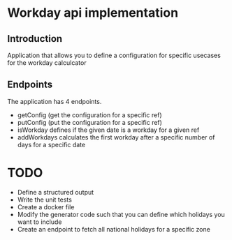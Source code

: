 # Workday api implementation

## Introduction
Application that allows you to define a configuration for specific usecases for the workday calculcator

## Endpoints
The application has 4 endpoints.
 - getConfig (get the configuration for a specific ref)
 - putConfig (put the configuration for a specific ref)
 - isWorkday defines if the given date is a workday for a given ref
 - addWorkdays calculates the first workday after a specific number of days for a specific date

# TODO
 - Define a structured output
 - Write the unit tests
 - Create a docker file
 - Modify the generator code such that you can define which holidays you want to include
 - Create an endpoint to fetch all national holidays for a specific zone